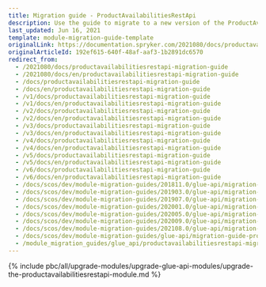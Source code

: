 ```yaml
---
title: Migration guide - ProductAvailabilitiesRestApi
description: Use the guide to migrate to a new version of the ProductAvailabilitiesRestApi module.
last_updated: Jun 16, 2021
template: module-migration-guide-template
originalLink: https://documentation.spryker.com/2021080/docs/productavailabilitiesrestapi-migration-guide
originalArticleId: 192ef615-640f-48af-aaf3-1b2891dc6570
redirect_from:
  - /2021080/docs/productavailabilitiesrestapi-migration-guide
  - /2021080/docs/en/productavailabilitiesrestapi-migration-guide
  - /docs/productavailabilitiesrestapi-migration-guide
  - /docs/en/productavailabilitiesrestapi-migration-guide
  - /v1/docs/productavailabilitiesrestapi-migration-guide
  - /v1/docs/en/productavailabilitiesrestapi-migration-guide
  - /v2/docs/productavailabilitiesrestapi-migration-guide
  - /v2/docs/en/productavailabilitiesrestapi-migration-guide
  - /v3/docs/productavailabilitiesrestapi-migration-guide
  - /v3/docs/en/productavailabilitiesrestapi-migration-guide
  - /v4/docs/productavailabilitiesrestapi-migration-guide
  - /v4/docs/en/productavailabilitiesrestapi-migration-guide
  - /v5/docs/productavailabilitiesrestapi-migration-guide
  - /v5/docs/en/productavailabilitiesrestapi-migration-guide
  - /v6/docs/productavailabilitiesrestapi-migration-guide
  - /v6/docs/en/productavailabilitiesrestapi-migration-guide
  - /docs/scos/dev/module-migration-guides/201811.0/glue-api/migration-guide-productavailabilitiesrestapi.html
  - /docs/scos/dev/module-migration-guides/201903.0/glue-api/migration-guide-productavailabilitiesrestapi.html
  - /docs/scos/dev/module-migration-guides/201907.0/glue-api/migration-guide-productavailabilitiesrestapi.html
  - /docs/scos/dev/module-migration-guides/202001.0/glue-api/migration-guide-productavailabilitiesrestapi.html
  - /docs/scos/dev/module-migration-guides/202005.0/glue-api/migration-guide-productavailabilitiesrestapi.html
  - /docs/scos/dev/module-migration-guides/202009.0/glue-api/migration-guide-productavailabilitiesrestapi.html
  - /docs/scos/dev/module-migration-guides/202108.0/glue-api/migration-guide-productavailabilitiesrestapi.html
  - /docs/scos/dev/module-migration-guides/glue-api/migration-guide-productavailabilitiesrestapi.html
  - /module_migration_guides/glue_api/productavailabilitiesrestapi-migration-guide.htm
---
```


{% include pbc/all/upgrade-modules/upgrade-glue-api-modules/upgrade-the-productavailabilitiesrestapi-module.md %} <!-- To edit, see /_includes/pbc/all/upgrade-modules/upgrade-glue-api-modules/upgrade-the-productavailabilitiesrestapi-module.md -->
